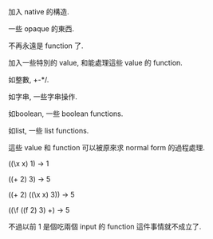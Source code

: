 加入 native 的構造.

一些 opaque 的東西.

不再永遠是 function 了.

加入一些特別的 value, 和能處理這些 value 的 function.

如整數, +-*/.

如字串, 一些字串操作.

如boolean, 一些 boolean functions.

如list, 一些 list functions.

這些 value 和 function 可以被原來求 normal form 的過程處理.

((\x x) 1) -> 1

((+ 2) 3) -> 5

((+ 2) ((\x x) 3)) -> 5

((\f ((f 2) 3) +) -> 5

不過以前 1 是個吃兩個 input 的 function 這件事情就不成立了.
